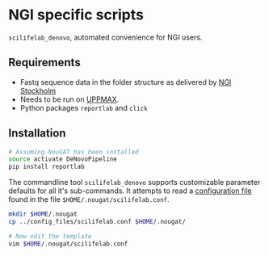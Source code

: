 # NGI specific scripts
`scilifelab_denovo`, automated convenience for NGI users. 

## Requirements
* Fastq sequence data in the folder structure as delivered by [NGI Stockholm](https://portal.scilifelab.se/genomics/)
* Needs to be run on [UPPMAX](http://www.uppmax.uu.se/). 
* Python packages `reportlab` and `click`

## Installation
```bash
# Assuming NouGAT has been installed
source activate DeNovoPipeline
pip install reportlab
```

The commandline tool `scilifelab_denovo` supports customizable parameter defaults for all it's sub-commands. It attempts to read a [configuration file](../config_files/scilifelab.conf) found in the file `$HOME/.nougat/scilifelab.conf`.
```bash
mkdir $HOME/.nougat
cp ../config_files/scilifelab.conf $HOME/.nougat/

# Now edit the template
vim $HOME/.nougat/scilifelab.conf
```
